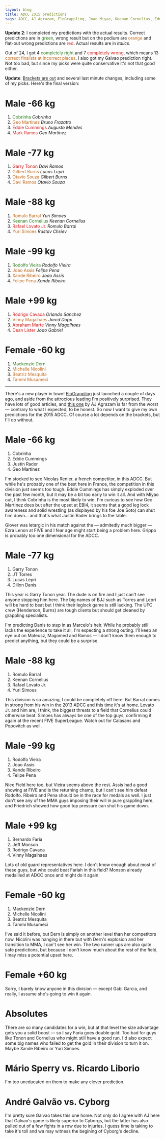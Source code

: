 ```yaml
---
layout: blog
title: ADCC 2015 predictions
tags: ADCC, AJ Agrazam, FloGrappling, Joao Miyao, Keenan Cornelius, Eddie Cummings, Geo Martinez, Garry Tonon, Dillon Danis, Yuri Simoes, Bernardo Faria, Mackenzie Dern, Andre Galvao, predictions
---
```


**Update 2**: I completed my predictions with the actual results. Correct predictions are in <span style="color: #297b16;">green</span>, wrong result but on the podium are <span style="color: #c36c21;">orange</span> and flat-out wrong predictions are <span style="color: #d41f1f;">red</span>. Actual results are in *italics*.

Out of 24, I got 4 <span style="color: #297b16;">completely right</span> and 7 <span style="color: #d41f1f;">completely wrong</span>, which means 13 <span style="color: #c36c21;">correct finalists at incorrect places</span>. I also got my Galvao prediction right. Not too bad, but since my picks were quite conservative it's not that good either.

**Update**: [Brackets are out](http://www.flograppling.com/article/33132-adcc-tests-team-loyalties-with-explosive-2015-draws) and several last minute changes, including some of my picks. Here's the final version:

# Male -66 kg

1. <span style="color: #297b16;">Cobrinha</span> *Cobrinha*
2. <span style="color: #c36c21;">Geo Martinez</span> *Bruno Frazatto*
3. <span style="color: #d41f1f;">Eddie Cummings</span> *Augusto Mendes*
4. <span style="color: #d41f1f;">Mark Ramos</span> *Geo Martinez*

# Male -77 kg

1. <span style="color: #d41f1f;">Garry Tonon</span> *Davi Ramos*
2. <span style="color: #c36c21;">Gilbert Burns</span> *Lucas Lepri*
3. <span style="color: #c36c21;">Otavio Souza</span> *Gilbert Burns*
4. <span style="color: #c36c21;">Davi Ramos</span> *Otavio Souza*

# Male -88 kg

1. <span style="color: #c36c21;">Romulo Barral</span> *Yuri Simoes*
2. <span style="color: #297b16;">Keenan Cornelius</span> *Keenan Cornelius*
3. <span style="color: #d41f1f;">Rafael Lovato Jr.</span> *Romulo Barral*
4. <span style="color: #c36c21;">Yuri Simoes</span> *Rustav Chsiev*

# Male -99 kg

1. <span style="color: #297b16;">Rodolfo Vieira</span> *Rodolfo Vieira*
2. <span style="color: #c36c21;">Joao Assis</span> *Felipe Pena*
3. <span style="color: #c36c21;">Xande Ribeiro</span> *Joao Assis*
4. <span style="color: #c36c21;">Felipe Pena</span> *Xande Ribeiro*

# Male +99 kg

1. <span style="color: #d41f1f;">Rodrigo Cavaca</span> *Orlando Sanchez*
2. <span style="color: #c36c21;">Vinny Magalhaes</span> *Jared Dopp*
3. <span style="color: #d41f1f;">Abraham Marte</span> *Vinny Magalhaes*
4. <span style="color: #d41f1f;">Dean Lister</span> *Joao Gabriel*

# Female -60 kg

1. <span style="color: #297b16;">Mackenzie Dern</span>
2. <span style="color: #c36c21;">Michelle Nicolini</span>
3. <span style="color: #c36c21;">Beatriz Mesquita</span>
4. <span style="color: #c36c21;">Tammi Musumeci</span>

***

There's a new player in town! <a href="http://www.flograppling.com/">FloGrappling</a> just launched a couple of days ago, and aside from the attrocious <a href="https://en.wikipedia.org/wiki/Leading">leading</a> I'm positively surprised. They have lots of good articles, and <a href="http://www.flograppling.com/article/32867-roberto-cyborg-abreu-to-headline-adcc-2015-in-sao-paulo">this one</a> by AJ Agrazam is far from the worst — contrary to what I expected, to be honest.
So now I want to give my own predictions for the 2015 ADCC. Of course a lot depends on the brackets, but I'll do without.

# Male -66 kg

1. Cobrinha
2. Eddie Cummings
3. Justin Rader
4. Geo Martinez

I'm stocked to see Nicolas Renier, a french competitor, in this ADCC. But while he's probably one of the best here in France, the competition in this division just seems too tough. Eddie Cummings has simply exploded over the past few month, but it may be a bit too early to win it all. And with Miyao out, I think Cobrinha is the most likely to win. I'm curious to see how Geo Martinez does but after the upset at EBI4, it seems that a good leg lock awareness and solid wrestling (as displayed by his foe Joe Soto) can shut him down… and that's what Justin Rader brings to the table.

Glover was letargic in his match against the — admitedly much bigger — Ezra Lenon at FIVE and I fear age might start being a problem here. Grippo is probably too one dimensional for the ADCC.

# Male -77 kg

1. Garry Tonon
2. JT Torres
3. Lucas Lepri
4. Dillon Danis

This year is Garry Tonon year. The dude is on fire and I just can't see anyone stopping him here. The big names of BJJ such as Torres and Lepri will be hard to beat but I think their leglock game is still lacking. The UFC crew (Henderson, Burns) are tough clients but should get cleaned by grappling specialists.

I'm predicting Danis to step in as Marcelo's heir. While he probably still lacks the experience to take it all, I'm expecting a strong outing. I'll keep an eye out on Mateusz, Magomed and Ramos — I don't know them enough to predict anything, but they could be a surprise.

# Male -88 kg

1. Romulo Barral
2. Keenan Cornelius
3. Rafael Lovato Jr.
4. Yuri Simoes

This division is so amazing, I could be completely off here. But Barral comes in strong from his win in the 2013 ADCC and this time it's at home. Lovato Jr. and him are, I think, the biggest threats to a field that Cornelius could otherwise beat. Simoes has always be one of the top guys, confirming it again at the recent FIVE SuperLeague. Watch out for Calasans and Popovitch as well.

# Male -99 kg

1. Rodolfo Vieira
2. Joao Assis
3. Xande Ribeiro
4. Felipe Pena

Nice Field here too, but Vieira seems above the rest. Assis had a good showing at FIVE and is the returning champ, but I can't see him defeat Rodolfo. Ribeiro and Pena should be in the race for medals as well. I just don't see any of the MMA guys imposing their will in pure grappling here, and Friedrich showed how good top pressure can shut his game down.

# Male +99 kg

1. Bernardo Faria
2. Jeff Monson
3. Rodrigo Cavaca
4. Vinny Magalhaes

Lots of old guard representatives here. I don't know enough about most of these guys, but who could beat Fariah in this field? Monson already medailled at ADCC once and might do it again.

# Female -60 kg

1. Mackenzie Dern
2. Michelle Nicolini
3. Beatriz Mesquita
4. Tammi Musumeci

I've said it before, but Dern is simply on another level than her competitors now. Nicolini was hanging in there but with Dern's explosion and her transition to MMA, I can't see her win. The two runner ups are also quite safe predictions, but because I don't know much about the rest of the field, I may miss a potential upset here.

# Female +60 kg

Sorry, I barely know anyone in this division — except Gabi Garcia, and really, I assume she's going to win it again.

# Absolutes

There are *so* many candidates for a win, but at that level the size advantage gets you a solid boost — so I say Faria goes double gold. Too bad for guys like Tonon and Cornelius who might still have a good run. I'd also expect some big names who failed to get the gold in their division to turn it on. Maybe Xande Ribeiro or Yuri Simoes.

# Mário Sperry vs. Ricardo Liborio

I'm too uneducated on them to make any clever prediction.

# André Galvão vs. Cyborg

I'm pretty sure Galvao takes this one home. Not only do I agree with AJ here that Galvao's game is likely superior to Cyborgs, but the latter has also pulled out of a few fights in a row due to injuries. I guess time is taking to take it's toll and wa may witness the begining of Cyborg's decline.